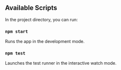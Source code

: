 ## Available Scripts

In the project directory, you can run:

### `npm start`

Runs the app in the development mode.<br>


### `npm test`

Launches the test runner in the interactive watch mode.<br>
